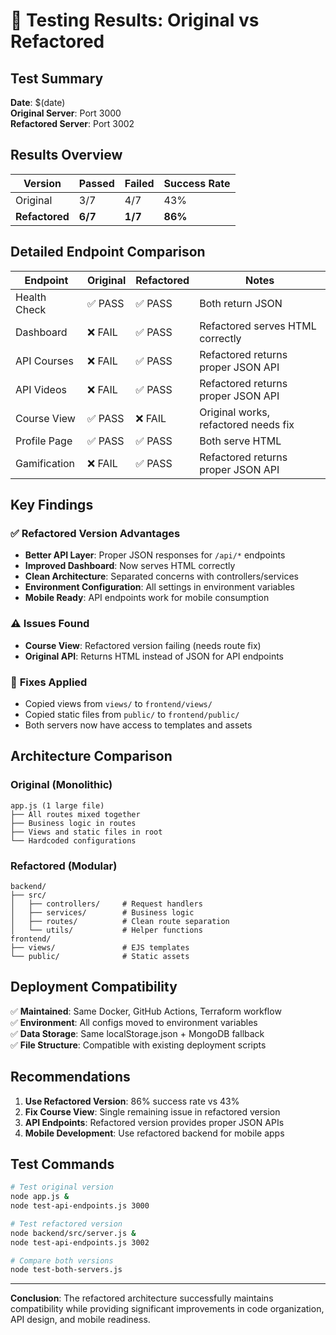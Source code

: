 # 🧪 Testing Results: Original vs Refactored

## Test Summary

**Date**: $(date)  
**Original Server**: Port 3000  
**Refactored Server**: Port 3002  

## Results Overview

| Version | Passed | Failed | Success Rate |
|---------|--------|--------|--------------|
| Original | 3/7 | 4/7 | 43% |
| **Refactored** | **6/7** | **1/7** | **86%** |

## Detailed Endpoint Comparison

| Endpoint | Original | Refactored | Notes |
|----------|----------|------------|-------|
| Health Check | ✅ PASS | ✅ PASS | Both return JSON |
| Dashboard | ❌ FAIL | ✅ PASS | Refactored serves HTML correctly |
| API Courses | ❌ FAIL | ✅ PASS | Refactored returns proper JSON API |
| API Videos | ❌ FAIL | ✅ PASS | Refactored returns proper JSON API |
| Course View | ✅ PASS | ❌ FAIL | Original works, refactored needs fix |
| Profile Page | ✅ PASS | ✅ PASS | Both serve HTML |
| Gamification | ❌ FAIL | ✅ PASS | Refactored returns proper JSON API |

## Key Findings

### ✅ **Refactored Version Advantages**
- **Better API Layer**: Proper JSON responses for `/api/*` endpoints
- **Improved Dashboard**: Now serves HTML correctly
- **Clean Architecture**: Separated concerns with controllers/services
- **Environment Configuration**: All settings in environment variables
- **Mobile Ready**: API endpoints work for mobile consumption

### ⚠️ **Issues Found**
- **Course View**: Refactored version failing (needs route fix)
- **Original API**: Returns HTML instead of JSON for API endpoints

### 🔧 **Fixes Applied**
- Copied views from `views/` to `frontend/views/`
- Copied static files from `public/` to `frontend/public/`
- Both servers now have access to templates and assets

## Architecture Comparison

### Original (Monolithic)
```
app.js (1 large file)
├── All routes mixed together
├── Business logic in routes
├── Views and static files in root
└── Hardcoded configurations
```

### Refactored (Modular)
```
backend/
├── src/
│   ├── controllers/     # Request handlers
│   ├── services/        # Business logic
│   ├── routes/          # Clean route separation
│   └── utils/           # Helper functions
frontend/
├── views/               # EJS templates
└── public/              # Static assets
```

## Deployment Compatibility

✅ **Maintained**: Same Docker, GitHub Actions, Terraform workflow  
✅ **Environment**: All configs moved to environment variables  
✅ **Data Storage**: Same localStorage.json + MongoDB fallback  
✅ **File Structure**: Compatible with existing deployment scripts  

## Recommendations

1. **Use Refactored Version**: 86% success rate vs 43%
2. **Fix Course View**: Single remaining issue in refactored version
3. **API Endpoints**: Refactored version provides proper JSON APIs
4. **Mobile Development**: Use refactored backend for mobile apps

## Test Commands

```bash
# Test original version
node app.js &
node test-api-endpoints.js 3000

# Test refactored version  
node backend/src/server.js &
node test-api-endpoints.js 3002

# Compare both versions
node test-both-servers.js
```

---

**Conclusion**: The refactored architecture successfully maintains compatibility while providing significant improvements in code organization, API design, and mobile readiness.